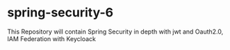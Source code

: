 # spring-security-6
This Repository will contain Spring Security in depth with jwt and Oauth2.0, IAM Federation with Keycloack
